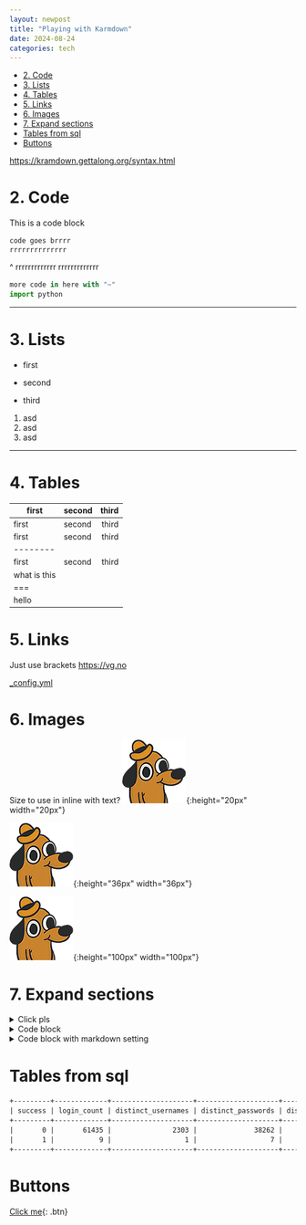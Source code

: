 ```yaml
---
layout: newpost
title: "Playing with Karmdown"
date: 2024-08-24
categories: tech
---
```



- [2. Code](#2-code)
- [3. Lists](#3-lists)
- [4. Tables](#4-tables)
- [5. Links](#5-links)
- [6. Images](#6-images)
- [7. Expand sections](#7-expand-sections)
- [Tables from sql](#tables-from-sql)
- [Buttons](#buttons)


<https://kramdown.gettalong.org/syntax.html>


# 2. Code

This is a code block

    code goes brrrr
    rrrrrrrrrrrrrr
^
    rrrrrrrrrrrrr
    rrrrrrrrrrrrr


~~~python
more code in here with "~"
import python
~~~

---

# 3. Lists

- first
* second
- third

1. asd
1. asd
1. asd

***

# 4. Tables

| first|second|third|
|----|:-----|------:|
| first|second|third|
| first|second|third|
|--------
| first|second|third|
| what is this
|===
| hello

# 5. Links

Just use brackets <https://vg.no>

[_config.yml](../_config.yml)


# 6. Images

Size to use in inline with text? ![smiley](../images/fine.png){:height="20px" width="20px"}

![smiley](../images/fine.png){:height="36px" width="36px"}

![smiley](../images/fine.png){:height="100px" width="100px"}


# 7. Expand sections

<details>
<summary>Click pls</summary>

Hello there :smile:

</details>

<details>
<summary>Code block</summary>

```sh
ls -l
```
</details>


<details markdown="1">
<summary>Code block with markdown setting</summary>

```sh
ls -l
```
</details>


# Tables from sql

```txt
+---------+-------------+--------------------+--------------------+--------------+
| success | login_count | distinct_usernames | distinct_passwords | distinct_ips |
+---------+-------------+--------------------+--------------------+--------------+
|       0 |       61435 |               2303 |              38262 |          420 |
|       1 |           9 |                  1 |                  7 |            9 |
+---------+-------------+--------------------+--------------------+--------------+
```

# Buttons 

[Click me](http://www.google.com){: .btn}


